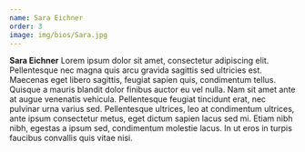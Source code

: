```yaml
---
name: Sara Eichner
order: 3
image: img/bios/Sara.jpg
---
```


**Sara Eichner** Lorem ipsum dolor sit amet, consectetur adipiscing elit. Pellentesque nec magna quis arcu gravida sagittis sed ultricies est. Maecenas eget libero sagittis, feugiat sapien quis, condimentum tellus. Quisque a mauris blandit dolor finibus auctor eu vel nulla. Nam sit amet ante at augue venenatis vehicula. Pellentesque feugiat tincidunt erat, nec pulvinar urna varius sed. Pellentesque ultrices, leo at condimentum ultrices, ante ipsum consectetur metus, eget dictum sapien lacus sed mi. Etiam nibh nibh, egestas a ipsum sed, condimentum molestie lacus. In ut eros in turpis faucibus convallis quis vitae nisi.
